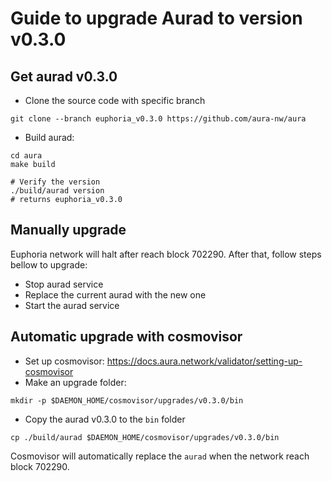 # Guide to upgrade Aurad to version v0.3.0

## Get aurad v0.3.0

- Clone the source code with specific branch

```
git clone --branch euphoria_v0.3.0 https://github.com/aura-nw/aura
```

- Build aurad:
```
cd aura
make build

# Verify the version
./build/aurad version
# returns euphoria_v0.3.0
```

## Manually upgrade

Euphoria network will halt after reach block 702290. After that, follow steps bellow to upgrade:
- Stop aurad service
- Replace the current aurad with the new one
- Start the aurad service

## Automatic upgrade with cosmovisor
- Set up cosmovisor: https://docs.aura.network/validator/setting-up-cosmovisor
- Make an upgrade folder:
```
mkdir -p $DAEMON_HOME/cosmovisor/upgrades/v0.3.0/bin
```
- Copy the aurad v0.3.0 to the `bin` folder
```
cp ./build/aurad $DAEMON_HOME/cosmovisor/upgrades/v0.3.0/bin
```

Cosmovisor will automatically replace the `aurad` when the network reach block 702290.
